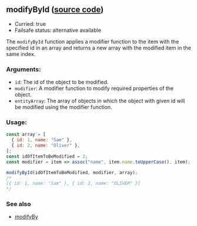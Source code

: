 ## modifyById ([source code](https://github.com/bigbinary/neeto-cist/blob/9b5f349ecf0c1c7d258fa92ef2088c29f85274e6/src/arrays.js#L27-L29))

- Curried: true
- Failsafe status: alternative available

The `modifyById` function applies a modifier function to the item with the
specified id in an array and returns a new array with the modified item in the
same index.

### Arguments:

- `id`: The id of the object to be modified.
- `modifier`: A modifier function to modify required properties of the object.
- `entityArray`: The array of objects in which the object with given id will be
  modified using the modifier function.

### Usage:

```js
const array = [
  { id: 1, name: "Sam" },
  { id: 2, name: "Oliver" },
];
const idOfItemToBeModified = 2;
const modifier = item => assoc("name", item.name.toUpperCase(), item);

modifyById(idOfItemToBeModified, modifier, array);
/*
[{ id: 1, name: "Sam" }, { id: 2, name: "OLIVER" }]
*/
```

### See also

- [modifyBy](./modifyBy.md)
